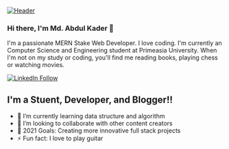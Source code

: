 [![Header](https://user-images.githubusercontent.com/70408080/125334303-0d5bea00-e36d-11eb-9b47-075a2f95dbf7.jpg "Header")](https://www.linkedin.com/in/md-abdul-kader-joni-852871202/)


### Hi there, I'm Md. Abdul Kader 👋

I'm a passionate MERN Stake Web Developer. I love coding. I'm currently an Computer Science and Engineering student at Primeasia University. When I'm not on my study or coding, you'll find me reading books, playing chess or watching movies.

[![LinkedIn Follow](https://img.shields.io/badge/LinkedIn-Follow-blue?style=for-the-badge&logo=linkedin)](https://www.linkedin.com/in/md-abdul-kader-joni-852871202/)


## I'm a Stuent, Developer, and Blogger!!

- 🌱 I’m currently learning data structure and algorithm
- 👯 I’m looking to collaborate with other content creators
- 🥅 2021 Goals: Creating more innovative full stack projects
- ⚡ Fun fact: I love to  play guitar



<br />
<br />




